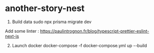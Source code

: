 # another-story-nest

1. Build data
sudo npx prisma migrate dev

Add some linter : https://paulintrognon.fr/blog/typescript-prettier-eslint-next-js

2. Launch docker
docker-compose -f docker-compose.yml up --build